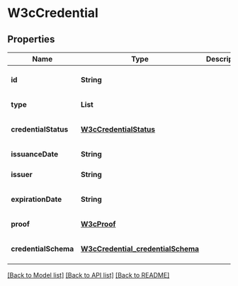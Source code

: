 # W3cCredential

## Properties

| Name                 | Type                                                                    | Description | Notes                        |
| -------------------- | ----------------------------------------------------------------------- | ----------- | ---------------------------- |
| **id**               | **String**                                                              |             | [optional] [default to null] |
| **type**             | **List**                                                                |             | [default to null]            |
| **credentialStatus** | [**W3cCredentialStatus**](W3cCredentialStatus.md)                       |             | [optional] [default to null] |
| **issuanceDate**     | **String**                                                              |             | [default to null]            |
| **issuer**           | **String**                                                              |             | [default to null]            |
| **expirationDate**   | **String**                                                              |             | [optional] [default to null] |
| **proof**            | [**W3cProof**](W3cProof.md)                                             |             | [default to null]            |
| **credentialSchema** | [**W3cCredential_credentialSchema**](W3cCredential_credentialSchema.md) |             | [optional] [default to null] |

[[Back to Model list]](../README.md#documentation-for-models) [[Back to API list]](../README.md#documentation-for-api-endpoints) [[Back to README]](../README.md)
